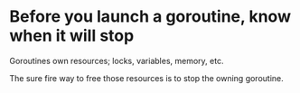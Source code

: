 # Before you launch a goroutine, know when it will stop
Goroutines own resources; locks, variables, memory, etc. 

The sure fire way to free those resources is to stop the owning goroutine.